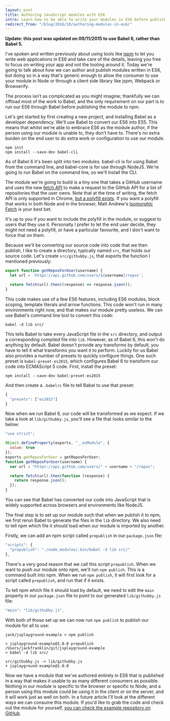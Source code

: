 ```yaml
---
layout: post
title: Authoring JavaScript modules with ES6
intro: Learn how to be able to write your modules in ES6 before publishing them in a generic way to npm for others to consume.
redirect_from: "/blog/2016/10/authoring-modules-in-es6/"
---
```


**Update: this post was updated on 09/11/2015 to use Babel 6, rather than Babel 5.**

I've spoken and written previously about using tools like [jspm](http://jspm.io) to let you write web applications in ES6 and take care of the details, leaving you free to focus on writing your app and not the tooling around it. Today we're going to talk about how we can author and publish modules written in ES6, but doing so in a way that's generic enough to allow the consumer to use your module in Node or through a client side library like jspm, Webpack or Browserify.

The process isn't as complicated as you might imagine; thankfully we can offload most of the work to Babel, and the only requirement on our part is to run our ES6 through Babel before publishing the module to npm.

Let's get started by first creating a new project, and installing Babel as a developer dependency. We'll use Babel to convert our ES6 into ES5. This means that whilst we're able to embrace ES6 as the module author, if the person using our module is unable to, they don't have to. There's no extra burden on the end user to do extra work or configuration to use our module.

```
npm init
npm install --save-dev babel-cli
```

As of Babel 6 it's been split into two modules. babel-cli is for using Babel from the command line, and babel-core is for use through NodeJS. We're going to run Babel on the command line, so we'll install the CLI.

The module we're going to build is a tiny one that takes a GitHub username and uses the new [fetch API](https://developer.mozilla.org/en/docs/Web/API/Fetch_API) to make a request to the GitHub API for a list of repositories that the user owns. Note that at the time of writing, the fetch API is only supported in Chrome, [but a polyfill exists](https://github.com/github/fetch). If you want a polyfill that works in both Node and in the browser, Matt Andrew's [Isomorphic Fetch](https://github.com/matthew-andrews/isomorphic-fetch) is your best bet.

It's up to you if you want to include the polyfill in the module, or suggest to users that they use it. Personally I prefer to let the end user decide, they might not need a polyfill, or have a particular favourite, and I don't want to force that on them.

Because we'll be converting our source code into code that we then publish, I like to create a directory, typically named `src`, that holds our source code. Let's create `src/githubby.js`, that exports the function I mentioned previously:

```js
export function getReposForUser(username) {
  let url = `https://api.github.com/users/${username}/repos`;

  return fetch(url).then((response) => response.json());
}
```

This code makes use of a few ES6 features, including ES6 modules, block scoping, template literals and arrow functions. This code won't run in many environments right now, and that makes our module pretty useless. We can use Babel's command line tool to convert this code:

```
babel -d lib src/
```

This tells Babel to take every JavaScript file in the `src` directory, and output a corresponding compiled file into `lib`. However, as of Babel 6, this won't do anything by default. Babel doesn't provide any transforms by default, you have to tell it what transforms you want it to perform. Luckily for us Babel also provides a number of presets to quickly configure things. One such preset is `babel-preset-es2015`, which configures Babel 6 to transform our code into ECMAScript 5 code. First, install the preset:

```
npm install --save-dev babel-preset-es2015
```

And then create a `.babelrc` file to tell Babel to use that preset:

```js
{
  "presets": ["es2015"]
}
```

Now when we run Babel 6, our code will be transformed as we expect. If we take a look at `lib/githubby.js`, you'll see a file that looks similar to the below:

```js
"use strict";

Object.defineProperty(exports, "__esModule", {
  value: true
});
exports.getReposForUser = getReposForUser;
function getReposForUser(username) {
  var url = "https://api.github.com/users/" + username + "/repos";

  return fetch(url).then(function (response) {
    return response.json();
  });
}
```

You can see that Babel has converted our code into JavaScript that is widely supported across browsers and environments like NodeJS.

The final step is to set up our module such that when we publish it to npm, we first rerun Babel to generate the files in the `lib` directory. We also need to tell npm which file it should load when our module is imported by another.

Firstly, we can add an npm script called `prepublish` in our `package.json` file:

```js
"scripts": {
  "prepublish": "./node_modules/.bin/babel -d lib src/"
},
```

There's a very good reason that we call this script `prepublish`. When we want to push our module onto npm, we'll run `npm publish`. This is a command built into npm. When we run `npm publish`, it will first look for a script called `prepublish`, and run that if it exists.

To tell npm which file it should load by default, we need to edit the `main` property in our `package.json` file to point to our generated `lib/githubby.js` file:

```js
"main": "lib/githubby.js",
```

With both of those set up we can now run `npm publish` to publish our module for all to use:

```
jack/jsplayground-example > npm publish

> jsplayground-example@1.0.0 prepublish /Users/jackfranklin/git/jsplayground-example
> babel -d lib src/

src/githubby.js -> lib/githubby.js
+ jsplayground-example@1.0.0
```

Now we have a module that we've authored entirely in ES6 that is published in a way that makes it usable to as many different consumers as possible. Nothing in our module is specific to the browser or specific to Node, and a person using this module could be using it in the client or on the server, and it will work just as well on both. In a future article I'll look at the different ways we can consume this module. If you'd like to grab the code and check out the module for yourself, [you can check the example repository on GitHub](https://github.com/jackfranklin/authoring-es6-module-example).


